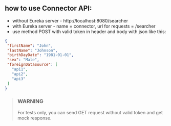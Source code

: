 ## how to use Connector API:
* without Eureka server - http://localhost:8080/searcher
* with Eureka server - name = connector, url for requests = /searcher
* use method POST with valid token in header and body with json like this:

```json
{
 "firstName": "John",
 "lastName": "Johnson",
 "birthDayDate": "1981-01-01",
 "sex": "Male",
 "foreignDataSource": [
   "api1",
   "api2",
   "api3"
 ]
}
```

>### WARNING
>For tests only, you can send GET request without valid token and get mock response.





